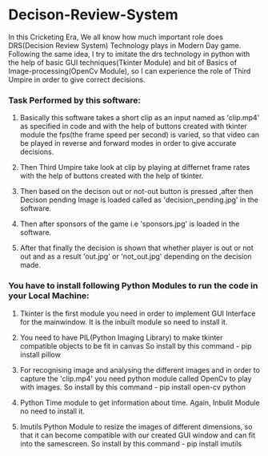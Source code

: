 # Decison-Review-System

In this Cricketing Era, We all know how much important role does DRS(Decision Review System) Technology plays in
Modern Day game.
Following the same idea, I try to imitate the drs technology in python with the help of 
basic GUI techniques(Tkinter Module) and bit of Basics of Image-processing(OpenCv Module), so 
I can experience the role of Third Umpire in order to give correct decisions.

### Task Performed by this software:

1. Basically this software takes a short clip as an input named as 'clip.mp4' as specified in code
and with the help of buttons created with tkinter module the fps(the frame speed per second) is 
varied, so that video can be played in reverse and forward modes in order to give accurate decisions.

2. Then Third Umpire take look at clip by playing at differnet frame rates with the help of buttons 
   created with the help of tkinter.
   
3. Then based on the decison out or not-out button is pressed ,after then Decison pending Image is loaded called as 'decision_pending.jpg' in the software.

4. Then after sponsors of the game i.e 'sponsors.jpg' is loaded in the software.

5. After that finally the decision is shown that whether player is out or not out
  and as a result 'out.jpg' or 'not_out.jpg' depending on the decision made.
   
### You have to install following Python Modules to run the code in your Local Machine:

1. Tkinter is the first module you need in order to implement GUI Interface for the mainwindow.
  It is the inbuilt module so need to install it.
  
2. You need to have PIL(Python Imaging Library) to make tkinter compatible objects to be fit in canvas
  So install by this command - 
  pip install pillow
  
3. For recognising image and analysing the different images and in order to capture the 'clip.mp4'
  you need python module called OpenCv to play with images.
  So install by this command -
  pip install open-cv python
  
4. Python Time module to get information about time.
  Again, Inbulit Module no need to install it.
  
5. Imutils Python Module to resize the images of different dimensions, so that 
  it can become compatible with our created GUI window and can fit into the samescreen.
  So install by this command - 
  pip install imutils
   
    
